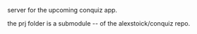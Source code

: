 server for the upcoming conquiz app.


the prj folder is a submodule -- of the alexstoick/conquiz repo.